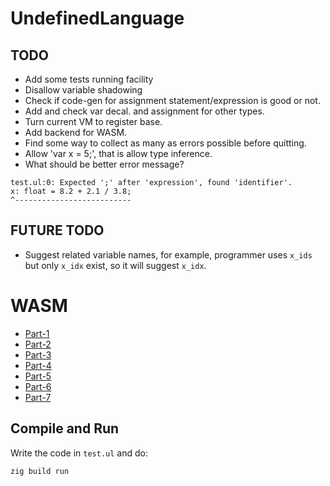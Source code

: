 # UndefinedLanguage

## TODO

- Add some tests running facility
- Disallow variable shadowing
- Check if code-gen for assignment statement/expression is good or not.
- Add and check var decal. and assignment for other types.
- Turn current VM to register base.
- Add backend for WASM.
- Find some way to collect as many as errors possible before quitting.
- Allow 'var x = 5;', that is allow type inference.
- What should be better error message?
```
test.ul:0: Expected ';' after 'expression', found 'identifier'.
x: float = 8.2 + 2.1 / 3.8;
^--------------------------
```

## FUTURE TODO
- Suggest related variable names, for example, programmer uses `x_ids` but only `x_idx` exist, so it will suggest `x_idx`.

# WASM
- [Part-1](https://coinexsmartchain.medium.com/wasm-introduction-part-1-binary-format-57895d851580)
- [Part-2](https://coinexsmartchain.medium.com/wasm-introduction-part-2-instruction-set-operand-stack-38e5171b52e6)
- [Part-3](https://coinexsmartchain.medium.com/wasm-introduction-part-3-memory-7426f19c9624)
- [Part-4](https://coinexsmartchain.medium.com/wasm-introduction-part-4-function-call-9ddf62272f15)
- [Part-5](https://coinexsmartchain.medium.com/wasm-introduction-part-5-control-instructions-1cc21a180618)
- [Part-6](https://coinexsmartchain.medium.com/wasm-introduction-part-6-table-indirect-call-65ad0404b003)
- [Part-7](https://coinexsmartchain.medium.com/wasm-introduction-part-7-text-format-2d608e50daab)

## Compile and Run

Write the code in `test.ul` and do:

```
zig build run
```
